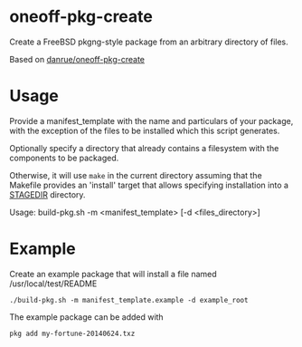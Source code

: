 oneoff-pkg-create
=================

Create a FreeBSD pkgng-style package from an arbitrary directory of files.

Based on [danrue/oneoff-pkg-create](https://github.com/danrue/oneoff-pkg-create)

Usage
=====

Provide a manifest_template with the name and particulars of your package, with the exception of the files to be installed which this script generates.

Optionally specify a directory that already contains a filesystem with the components to be packaged.

Otherwise, it will use `make` in the current directory assuming that the Makefile provides an 'install' target that allows specifying installation into a [STAGEDIR](https://wiki.freebsd.org/ports/StageDir) directory.

Usage: build-pkg.sh -m <manifest_template> [-d <files_directory>]

Example
=======

Create an example package that will install a file named /usr/local/test/README

    ./build-pkg.sh -m manifest_template.example -d example_root

The example package can be added with

    pkg add my-fortune-20140624.txz

